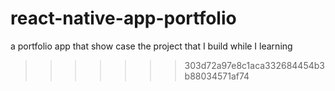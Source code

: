 # react-native-app-portfolio
a portfolio app that show case the project that I build while I learning
>>>>>>> 303d72a97e8c1aca332684454b3b88034571af74
